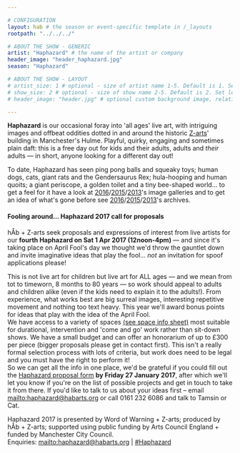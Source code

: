 ```yaml
---

# CONFIGURATION
layout: hab # the season or event-specific template in /_layouts
rootpath: "../../../"

# ABOUT THE SHOW - GENERIC
artist: "Haphazard" # the name of the artist or company
header_image: "header_haphazard.jpg"   
season: "Haphazard" 

# ABOUT THE SHOW - LAYOUT
# artist_size: 1 # optional - size of artist name 1-5. Default is 1. Set longer names to lower values
# show_size: 2 # optional - size of show name 2-5. Default is 2. Set longer names to lower values
# header_image: "header.jpg" # optional custom background image, relative to current page

---         
```

**Haphazard** is our occasional foray into 'all ages' live art, with intriguing images and offbeat oddities dotted in and around the historic <a href="http://www.z-arts.org" target="_blank">Z-arts</a>' building in Manchester's Hulme. Playful, quirky, engaging and sometimes plain daft: this is a free day out for kids and their adults, adults and *their* adults — in short, anyone looking for a different day out!        
        
To date, Haphazard has seen ping pong balls and squeaky toys; human dogs, cats, giant rats and the Gendersaurus Rex; hula-hooping and human quoits; a giant periscope, a golden toilet and a tiny bee-shaped world… to get a feel for it have a look at [2016](/galleries/2016-haphazard)/[2015](/galleries/2015-haphazard)/[2013](/galleries/2013-haphazard)'s image galleries and to get an idea of what's gone before see [2016](/archive/2016-haphazard)/[2015](/archive/2015-haphazard)/[2013](/archive/2013-spring/haphazard)'s archives.        
         
#### Fooling around… Haphazard 2017 call for proposals        
        
hÅb + Z-arts seek proposals and expressions of interest from live artists for our **fourth Haphazard on Sat 1 Apr 2017 (12noon-4pm)** — and since it's taking place on April Fool's day we thought we'd throw the gauntlet down and invite imaginative ideas that play the fool… *not* an invitation for spoof applications please!        
        
This is not live art for children but live art for ALL ages — and we mean from tot to timeworn, 8 months to 80 years — so work should appeal to adults and children alike (even if the kids need to explain it to the adults!). From experience, what works best are big surreal images, interesting repetitive movement and nothing too text heavy. This year we'll award bonus points for ideas that play with the idea of the April Fool.        
We have access to a variety of spaces <a href="http://haphazard.posthaven.com/fooling-around-dot-dot-dot-haphazard-2017-live-art-for-all-ages-call-for-artists" target="_blank">(see space info sheet)</a> most suitable for durational, intervention and 'come and go' work rather than sit-down shows. We have a small budget and can offer an honorarium of up to £300 per piece (bigger proposals please get in contact first). This isn't a really formal selection process with lots of criteria, but work does need to be legal and you must have the right to perform it!           
So we can get all the info in one place, we'd be grateful if you could fill out the <a href="http://habarts.wufoo.eu/forms/haphazard-2017-proposal-form" target="_blank">Haphazard proposal form</a> **by Friday 27 January 2017**, after which we'll let you know if you're on the list of possible projects and get in touch to take it from there. If you'd like to talk to us about your ideas first – email <mailto:haphazard@habarts.org> or call 0161 232 6086 and talk to Tamsin or Cat.        
        
Haphazard 2017 is presented by Word of Warning + Z-arts; produced by hÅb + Z-arts; supported using public funding by Arts Council England + funded by Manchester City Council.         
Enquiries: <mailto:haphazard@habarts.org> | <a href="http://twitter.com/hashtag/Haphazard" target="_blank">#Haphazard</a>
